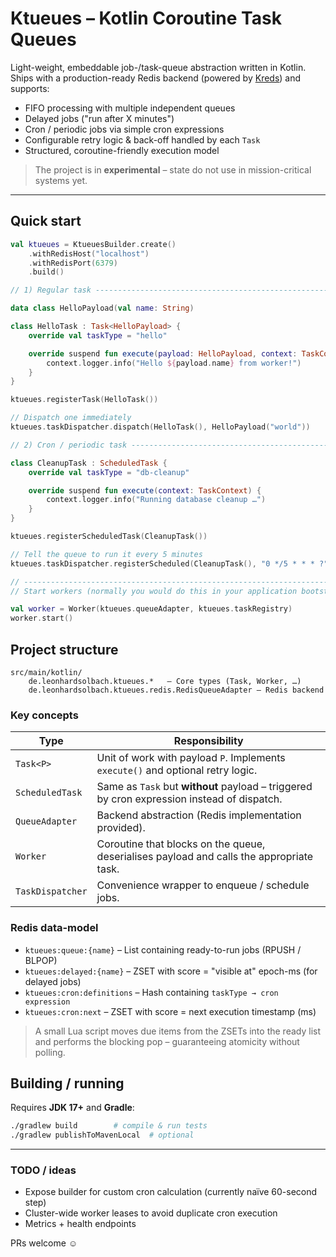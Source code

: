 # Ktueues – Kotlin Coroutine Task Queues

Light-weight, embeddable job-/task-queue abstraction written in Kotlin.  
Ships with a production-ready Redis backend (powered by [Kreds](https://github.com/crackthecodeabhi/kreds)) and supports:

* FIFO processing with multiple independent queues
* Delayed jobs ("run after X minutes")
* Cron / periodic jobs via simple cron expressions
* Configurable retry logic & back-off handled by each `Task`
* Structured, coroutine-friendly execution model

> The project is in **experimental** – state do not use in mission-critical systems yet.

---

## Quick start

```kotlin
val ktueues = KtueuesBuilder.create()
    .withRedisHost("localhost")
    .withRedisPort(6379)
    .build()

// 1) Regular task -------------------------------------------------------------

data class HelloPayload(val name: String)

class HelloTask : Task<HelloPayload> {
    override val taskType = "hello"

    override suspend fun execute(payload: HelloPayload, context: TaskContext) {
        context.logger.info("Hello ${payload.name} from worker!")
    }
}

ktueues.registerTask(HelloTask())

// Dispatch one immediately
ktueues.taskDispatcher.dispatch(HelloTask(), HelloPayload("world"))

// 2) Cron / periodic task -----------------------------------------------------

class CleanupTask : ScheduledTask {
    override val taskType = "db-cleanup"

    override suspend fun execute(context: TaskContext) {
        context.logger.info("Running database cleanup …")
    }
}

ktueues.registerScheduledTask(CleanupTask())

// Tell the queue to run it every 5 minutes
ktueues.taskDispatcher.registerScheduled(CleanupTask(), "0 */5 * * * ?")

// -----------------------------------------------------------------------------
// Start workers (normally you would do this in your application bootstrap)

val worker = Worker(ktueues.queueAdapter, ktueues.taskRegistry)
worker.start()

```

## Project structure

```
src/main/kotlin/
    de.leonhardsolbach.ktueues.*   – Core types (Task, Worker, …)
    de.leonhardsolbach.ktueues.redis.RedisQueueAdapter – Redis backend
```

### Key concepts

| Type            | Responsibility |
|-----------------|----------------|
| `Task<P>`       | Unit of work with payload `P`. Implements `execute()` and optional retry logic. |
| `ScheduledTask` | Same as `Task` but **without** payload – triggered by cron expression instead of dispatch. |
| `QueueAdapter`  | Backend abstraction (Redis implementation provided). |
| `Worker`        | Coroutine that blocks on the queue, deserialises payload and calls the appropriate task. |
| `TaskDispatcher`| Convenience wrapper to enqueue / schedule jobs. |

### Redis data-model

* `ktueues:queue:{name}`   – List containing ready-to-run jobs (RPUSH / BLPOP)
* `ktueues:delayed:{name}` – ZSET with score = "visible at" epoch-ms (for delayed jobs)
* `ktueues:cron:definitions`    – Hash containing `taskType → cron expression`
* `ktueues:cron:next`           – ZSET with score = next execution timestamp (ms)

> A small Lua script moves due items from the ZSETs into the ready list and performs the blocking pop – guaranteeing atomicity without polling.

## Building / running

Requires **JDK 17+** and **Gradle**:

```bash
./gradlew build        # compile & run tests
./gradlew publishToMavenLocal  # optional
```

---

### TODO / ideas

* Expose builder for custom cron calculation (currently naïve 60-second step)
* Cluster-wide worker leases to avoid duplicate cron execution
* Metrics + health endpoints

PRs welcome ☺︎
